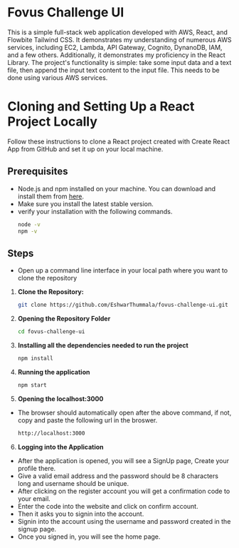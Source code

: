 # Fovus Challenge UI

This is a simple full-stack web application developed with AWS, React, and Flowbite Tailwind CSS. It demonstrates my understanding of numerous AWS services, including EC2, Lambda, API Gateway, Cognito, DynanoDB, IAM, and a few others. Additionally, it demonstrates my proficiency in the React Library. The project's functionality is simple: take some input data and a text file, then append the input text content to the input file. This needs to be done using various AWS services.

# Cloning and Setting Up a React Project Locally

Follow these instructions to clone a React project created with Create React App from GitHub and set it up on your local machine.

## Prerequisites

- Node.js and npm installed on your machine. You can download and install them from [here](https://nodejs.org/).
- Make sure you install the latest stable version.
- verify your installation with the following commands.
  ```bash
  node -v
  npm -v
  ```

## Steps

- Open up a command line interface in your local path where you want to clone the repository

1. **Clone the Repository:**

   ```bash
   git clone https://github.com/EshwarThummala/fovus-challenge-ui.git
   ```

2. **Opening the Repository Folder**

   ```bash
   cd fovus-challenge-ui
   ```

3. **Installing all the dependencies needed to run the project**

   ```bash
   npm install
   ```

4. **Running the application**

   ```bash
   npm start
   ```

5. **Opening the localhost:3000**

- The browser should automatically open after the above command, if not, copy and paste the following url in the broswer.
  ```bash
  http://localhost:3000
  ```

6. **Logging into the Application**

- After the application is opened, you will see a SignUp page, Create your profile there.
- Give a valid email address and the password should be 8 characters long and username should be unique.
- After clicking on the register account you will get a confirmation code to your email.
- Enter the code into the website and click on confirm account.
- Then it asks you to signin into the account.
- Signin into the account using the username and password created in the signup page.
- Once you signed in, you will see the home page.
